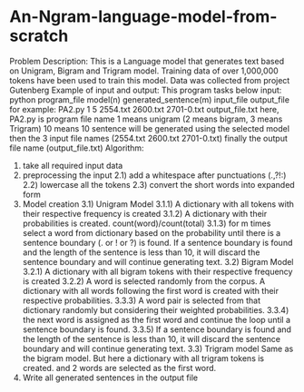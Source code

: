 # An-Ngram-language-model-from-scratch

Problem Description:
This is a Language model that generates text based on Unigram, Bigram and
Trigram model. Training data of over 1,000,000 tokens have been used to
train this model. Data was collected from project Gutenberg
Example of input and output:
This program tasks below input: python program_file model(n) generated_sentence(m) input_file output_file
for example: PA2.py 1 5 2554.txt 2600.txt 2701-0.txt output_file.txt
here, PA2.py is program file name
1 means unigram (2 means bigram, 3 means Trigram)
10 means 10 sentence will be generated using the selected model
then the 3 input file names (2554.txt 2600.txt 2701-0.txt)
finally the output file name (output_file.txt)
Algorithm:
1) take all required input data
2) preprocessing the input
  2.1) add a whitespace after punctuations (.,?!:)
  2.2) lowercase all the tokens
  2.3) convert the short words into expanded form
3) Model creation
3.1) Unigram Model
3.1.1) A dictionary with all tokens with their respective frequency is created
3.1.2) A dictionary with their probabilities is created. count(word)/count(total)
3.1.3) for m times select a word from dictionary based on the probability until
there is a sentence boundary (. or ! or ?) is found. If a sentence boundary
is found and the length of the sentence is less than 10, it will discard
the sentence boundary and will continue generating text.
3.2) Bigram Model
3.2.1) A dictionary with all bigram tokens with their respective frequency is created
3.2.2) A word is selected randomly from the corpus. A dictionary with all words following
the first word is created with their respective probabilities.
3.3.3) A word pair is selected from that dictionary randomly but considering their weighted
probabilities.
3.3.4) the next word is assigned as the first word and continue the loop until a sentence
boundary is found.
3.3.5) If a sentence boundary is found and the length of the sentence is less than 10,
it will discard the sentence boundary and will continue generating text.
3.3) Trigram model
Same as the bigram model. But here a dictionary with all trigram tokens is created. and 2 words are
selected as the first word.
4) Write all generated sentences in the output file
